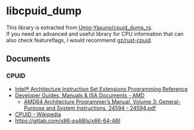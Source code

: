 # libcpuid\_dump

This library is extracted from [Umio-Yasuno/cpuid_dump_rs](https://github.com/Umio-Yasuno/cpuid_dump_rs).  
If you need an advanced and useful library for CPU information that can also check featureflags, I would recommend [gz/rust-cpuid](https://github.com/gz/rust-cpuid).  

## Documents
### CPUID
 * [Intel® Architecture Instruction Set Extensions Programming Reference](https://software.intel.com/content/www/us/en/develop/download/intel-architecture-instruction-set-extensions-programming-reference.html)
 * [Developer Guides, Manuals & ISA Documents - AMD](https://developer.amd.com/resources/developer-guides-manuals/)
    * [AMD64 Architecture Programmer’s Manual, Volume 3: General-Purpose and System Instructions, 24594 - 24594.pdf](https://www.amd.com/system/files/TechDocs/24594.pdf)
 * [CPUID - Wikipedia](https://en.wikipedia.org/wiki/CPUID)
 * <https://gitlab.com/x86-psABIs/x86-64-ABI>
